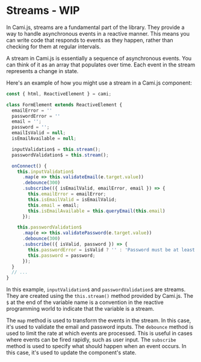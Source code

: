 # Streams - WIP

In Cami.js, streams are a fundamental part of the library. They provide a way to handle asynchronous events in a reactive manner. This means you can write code that responds to events as they happen, rather than checking for them at regular intervals.

A stream in Cami.js is essentially a sequence of asynchronous events. You can think of it as an array that populates over time. Each event in the stream represents a change in state.

Here's an example of how you might use a stream in a Cami.js component:

```javascript
const { html, ReactiveElement } = cami;

class FormElement extends ReactiveElement {
  emailError = ''
  passwordError = ''
  email = '';
  password = '';
  emailIsValid = null;
  isEmailAvailable = null;

  inputValidation$ = this.stream();
  passwordValidation$ = this.stream();

  onConnect() {
    this.inputValidation$
      .map(e => this.validateEmail(e.target.value))
      .debounce(300)
      .subscribe(({ isEmailValid, emailError, email }) => {
        this.emailError = emailError;
        this.isEmailValid = isEmailValid;
        this.email = email;
        this.isEmailAvailable = this.queryEmail(this.email)
      });

    this.passwordValidation$
      .map(e => this.validatePassword(e.target.value))
      .debounce(300)
      .subscribe(({ isValid, password }) => {
        this.passwordError = isValid ? '' : 'Password must be at least 8 characters long.';
        this.password = password;
      });
  }
  // ...
}
```

In this example, `inputValidation$` and `passwordValidation$` are streams. They are created using the `this.stream()` method provided by Cami.js. The `$` at the end of the variable name is a convention in the reactive programming world to indicate that the variable is a stream.

The `map` method is used to transform the events in the stream. In this case, it's used to validate the email and password inputs. The `debounce` method is used to limit the rate at which events are processed. This is useful in cases where events can be fired rapidly, such as user input. The `subscribe` method is used to specify what should happen when an event occurs. In this case, it's used to update the component's state.


